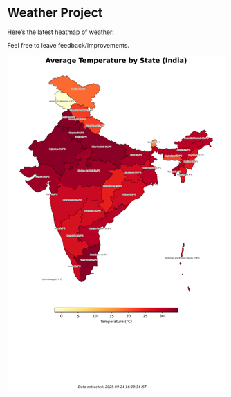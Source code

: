 # Weather Project

Here’s the latest heatmap of weather:

Feel free to leave feedback/improvements.

![India Heatmap](docs/assets/india_heatmap.png?v=D3C84C)
